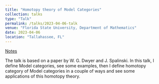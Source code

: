 ```yaml
---
title: "Homotopy theory of Model Categories"
collection: talks
type: "Talk"
permalink: /talks/2023-04-06-talk
venue: "Florida State University, Department of Mathematics"
date: 2023-04-06
location: "Tallahassee, FL"
---
```


[Notes](https://drive.google.com/file/d/1V20cE8ZXr6iIFputt34ut5P8nMqEs90g/view)

The talk is based on a paper by W. G. Dwyer and J. Spalinski. In this talk, I define Model categories, see some examples, then I define homotopy category of Model categories in a couple of ways and see some applications of this homotopy theory.
